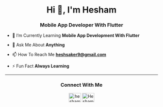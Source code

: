 <h1 align="center">Hi 👋, I'm Hesham</h1>
<h3 align="center">Mobile App Developer With Flutter</h3>



- 🌱 I’m Currently Learning **Mobile App Development With Flutter**

- 💬 Ask Me About **Anything**

- 📫 How To Reach Me **heshsaker9@gmail.com**

- ⚡ Fun Fact **Always Learning**


 

<hr></hr>






<h3 align="center">Connect With Me</h3>
<p align="center">
<a href="https://www.linkedin.com/in/hesham-qutb-bba58a241/" target="blank"><img align="center" src="https://raw.githubusercontent.com/rahuldkjain/github-profile-readme-generator/master/src/images/icons/Social/linked-in-alt.svg" alt="hesham-qutb-bba58a241" height="30" width="40" /></a>
<a href="https://www.facebook.com/Hesham.ElQutb.1" target="blank"><img align="center" src="https://raw.githubusercontent.com/rahuldkjain/github-profile-readme-generator/master/src/images/icons/Social/facebook.svg" alt="Hesham.ElQutb" height="30" width="40" /></a>























